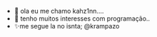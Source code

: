 - 👋 ola eu me chamo kahz1nn....
- 👀 tenho muitos interesses com programação..
- ✨me segue la no isnta; @krampazo

<!---
kahz1nn/kahz1nn is a ✨ special ✨ repository because its `README.md` (this file) appears on your GitHub profile.
You can click the Preview link to take a look at your changes.
--->
